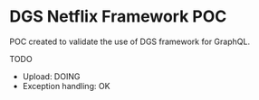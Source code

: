 # DGS Netflix Framework POC
POC created to validate the use of DGS framework for GraphQL.


TODO
- Upload: DOING
- Exception handling: OK